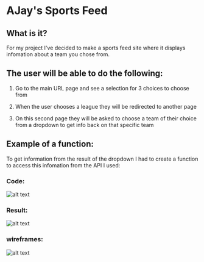 # AJay's Sports Feed

## What is it? ## 
 For my project I've decided to make a sports feed site where it displays infomation about a team you chose from. 

## The user will be able to do the following:

1. Go to the main URL page and see a selection for 3 choices to choose from 

2. When the user chooses a league they will be redirected to another page 

3. On this second page they will be asked to choose a team of their choice from a dropdown to get info back on that specific team

## Example of a function: 

To get information from the result of the dropdown I had to create a function to access this infomation from the API I used:

### Code:
![alt text](https://i.imgur.com/oxcnvAD.png)


### Result:
![alt text](https://i.imgur.com/sqhYNDD.png)


### wireframes:
![alt text](https://i.imgur.com/7Cy287Z.png?)

